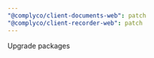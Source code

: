 ```yaml
---
"@complyco/client-documents-web": patch
"@complyco/client-recorder-web": patch
---
```


Upgrade packages
